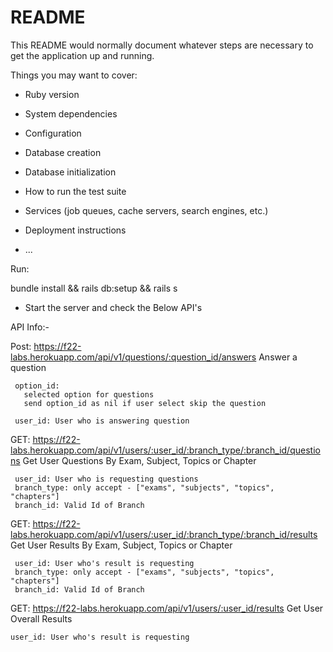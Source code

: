 # README

This README would normally document whatever steps are necessary to get the
application up and running.

Things you may want to cover:

* Ruby version

* System dependencies

* Configuration

* Database creation

* Database initialization

* How to run the test suite

* Services (job queues, cache servers, search engines, etc.)

* Deployment instructions

* ...



Run:

 bundle install && 
 rails db:setup &&
 rails s 
 
 - Start the server and check the Below API's


API Info:-

Post: https://f22-labs.herokuapp.com/api/v1/questions/:question_id/answers
	Answer a question	

	 option_id: 
	   selected option for questions
	   send option_id as nil if user select skip the question

	 user_id: User who is answering question


 GET: https://f22-labs.herokuapp.com/api/v1/users/:user_id/:branch_type/:branch_id/questions
 	Get User Questions By Exam, Subject, Topics or Chapter

	 user_id: User who is requesting questions
	 branch_type: only accept - ["exams", "subjects", "topics", "chapters"]
	 branch_id: Valid Id of Branch


 GET: https://f22-labs.herokuapp.com/api/v1/users/:user_id/:branch_type/:branch_id/results
 	Get User Results By Exam, Subject, Topics or Chapter

	 user_id: User who's result is requesting
	 branch_type: only accept - ["exams", "subjects", "topics", "chapters"]
	 branch_id: Valid Id of Branch

 GET: https://f22-labs.herokuapp.com/api/v1/users/:user_id/results
	Get User Overall Results

	user_id: User who's result is requesting
